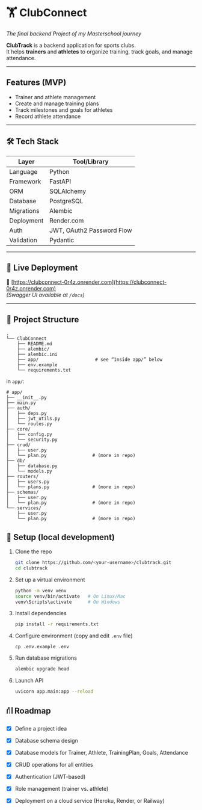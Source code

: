 # 🏋️‍️ ClubConnect
_The final backend Project of my Masterschool journey_


**ClubTrack** is a backend application for sports clubs.  
It helps **trainers** and **athletes** to organize training, track goals, and manage attendance.

---

## Features (MVP)

- Trainer and athlete management
- Create and manage training plans
- Track milestones and goals for athletes
- Record athlete attendance

---

## 🛠 Tech Stack

|  **Layer**   | **Tool/Library**         |
|----------|----------------------|
| Language | Python               |
| Framework | FastAPI              |
| ORM      | SQLAlchemy           |
| Database | PostgreSQL           |
| Migrations | Alembic              |
| Deployment | Render.com           |
| Auth     | JWT, OAuth2 Password Flow |
| Validation | Pydantic             |


---
## 🔗 Live Deployment

🔹 [https://clubconnect-0r4z.onrender.com](https://clubconnect-0r4z.onrender.com)  
_(Swagger UI available at `/docs`)_

---

## 📂 Project Structure 

```
.
└── ClubConnect
    ├── README.md
    ├── alembic/
    ├── alembic.ini
    ├── app/                     # see “Inside app/” below
    ├── env.example                   
    └── requirements.txt   
```
in `app/`:
```
# app/
├── __init__.py
├── main.py
├── auth/
│   ├── deps.py
│   ├── jwt_utils.py
│   └── routes.py
├── core/
│   ├── config.py
│   └── security.py
├── crud/
│   ├── user.py
│   └── plan.py                 # (more in repo)
├── db/
│   ├── database.py
│   └── models.py
├── routers/
│   ├── users.py
│   └── plans.py                # (more in repo)
├── schemas/
│   ├── user.py
│   └── plan.py                 # (more in repo)
└── services/
    ├── user.py
    └── plan.py                 # (more in repo)
```

## 🔧 Setup (local development)

1. Clone the repo  
   ```bash
   git clone https://github.com/<your-username>/clubtrack.git
   cd clubtrack
   ```
2. Set up a virtual environment
   ```bash
   python -m venv venv
   source venv/bin/activate   # On Linux/Mac
   venv\Scripts\activate      # On Windows
   ```
3. Install dependencies
   ```bash
   pip install -r requirements.txt
   ```
4. Configure environment (copy and edit `.env` file)
   ```
   cp .env.example .env
   ```
5. Run database migrations
   ```bash
   alembic upgrade head
   ```

6. Launch API 
   ```bash
   uvicorn app.main:app --reload
   ```

## ⛙ Roadmap

- [x] Define a project idea
- [x] Database schema design
- [x] Database models for Trainer, Athlete, TrainingPlan, Goals, Attendance
- [x] CRUD operations for all entities
- [x] Authentication (JWT-based)
- [x] Role management (trainer vs. athlete)
- [x] Deployment on a cloud service (Heroku, Render, or Railway)



